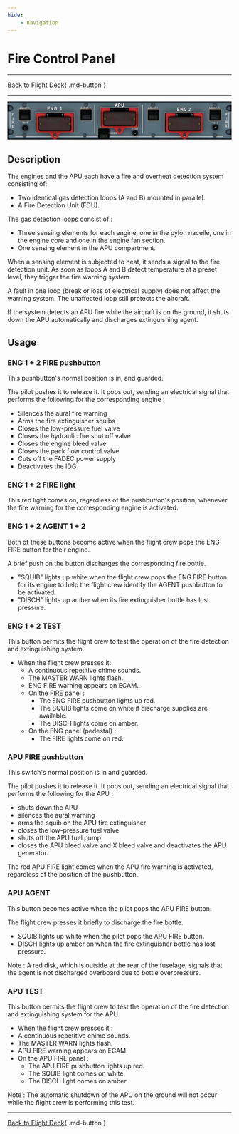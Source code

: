 ```yaml
---
hide:
    - navigation
---
```


# Fire Control Panel

---

[Back to Flight Deck](../index.md){ .md-button }

---

![Fire Control Panel]( ../../../assets/a32nx-briefing/overhead-panel/Fire-Control-Panel.png "Fire Control Panel")

## Description

The engines and the APU each have a fire and overheat detection system consisting of:

- Two identical gas detection loops (A and B) mounted in parallel.
- A Fire Detection Unit (FDU).

The gas detection loops consist of :

- Three sensing elements for each engine, one in the pylon nacelle, one in the engine core and one in the engine fan section.
- One sensing element in the APU compartment.

When a sensing element is subjected to heat, it sends a signal to the fire detection unit. As soon as loops A and B detect temperature at a preset level, they trigger the fire warning system.

A fault in one loop (break or loss of electrical supply) does not affect the warning system. The unaffected loop still protects the aircraft.

If the system detects an APU fire while the aircraft is on the ground, it shuts down the APU automatically and discharges extinguishing agent.

## Usage

### ENG 1 + 2 FIRE pushbutton

This pushbutton's normal position is in, and guarded.

The pilot pushes it to release it. It pops out, sending an electrical signal that performs the following for the corresponding engine :

- Silences the aural fire warning
- Arms the fire extinguisher squibs
- Closes the low-pressure fuel valve
- Closes the hydraulic fire shut off valve
- Closes the engine bleed valve
- Closes the pack flow control valve
- Cuts off the FADEC power supply
- Deactivates the IDG

### ENG 1 + 2 FIRE light

This red light comes on, regardless of the pushbutton's position, whenever the fire warning for the corresponding engine is activated.

### ENG 1 + 2 AGENT 1 + 2

Both of these buttons become active when the flight crew pops the ENG FIRE button for their engine.

A brief push on the button discharges the corresponding fire bottle.

- "SQUIB" lights up white when the flight crew pops the ENG FIRE button for its engine to help the flight crew identify the AGENT pushbutton to be activated.
- "DISCH" lights up amber when its fire extinguisher bottle has lost pressure.

### ENG 1 + 2 TEST

This button permits the flight crew to test the operation of the fire detection and extinguishing system.

- When the flight crew presses it:
    - A continuous repetitive chime sounds.
    - The MASTER WARN lights flash.
    - ENG FIRE warning appears on ECAM.
    - On the FIRE panel :
        - The ENG FIRE pushbutton lights up red.
        - The SQUIB lights come on white if discharge supplies are available.
        - The DISCH lights come on amber.
    - On the ENG panel (pedestal) :
        - The FIRE lights come on red.

### APU FIRE pushbutton

This switch's normal position is in and guarded.

The pilot pushes it to release it. It pops out, sending an electrical signal that performs the following for the APU :

- shuts down the APU
- silences the aural warning
- arms the squib on the APU fire extinguisher
- closes the low-pressure fuel valve
- shuts off the APU fuel pump
- closes the APU bleed valve and X bleed valve and deactivates the APU generator.

The red APU FIRE light comes when the APU fire warning is activated, regardless of the position of the pushbutton.

### APU AGENT

This button becomes active when the pilot pops the APU FIRE button.

The flight crew presses it briefly to discharge the fire bottle.

- SQUIB lights up white when the pilot pops the APU FIRE button.
- DISCH lights up amber on when the fire extinguisher bottle has lost pressure.

Note : A red disk, which is outside at the rear of the fuselage, signals that the agent is not discharged overboard due to bottle overpressure.

### APU TEST

This button permits the flight crew to test the operation of the fire detection and extinguishing system for the APU.

- When the flight crew presses it :
- A continuous repetitive chime sounds.
- The MASTER WARN lights flash.
- APU FIRE warning appears on ECAM.
- On the APU FIRE panel :
    - The APU FIRE pushbutton lights up red.
    - The SQUIB light comes on white.
    - The DISCH light comes on amber.

Note : The automatic shutdown of the APU on the ground will not occur while the flight crew is performing this test.

---

[Back to Flight Deck](../index.md){ .md-button }
